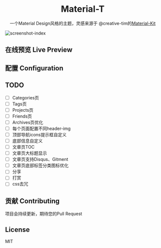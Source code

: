 <h1 align="center">Material-T</h1>

<p align="center">一个Material Design风格的主题，灵感来源于 @creative-tim的<a href="https://github.com/creativetimofficial/material-kit">Material-Kit</a></p>

![screenshot-index](https://github.com/invom/Material-T/raw/master/screenshot-index.png)


## 在线预览 Live Preview



## 配置 Configuration




## TODO

- [ ] Categories页
- [ ] Tags页
- [ ] Projects页
- [ ] Friends页
- [ ] Archives页优化
- [ ] 每个页面配置不同header-img 
- [ ] 顶部导航icons提示框自定义
- [ ] 底部信息自定义
- [ ] 文章页TOC
- [ ] 文章页大标题显示
- [ ] 文章页支持Disqus、Gitment
- [ ] 文章页底部标签分类图标优化
- [ ] 分享
- [ ] 打赏
- [ ] css去冗

## 贡献 Contributing

项目会持续更新，期待您的Pull Request


## License

MIT